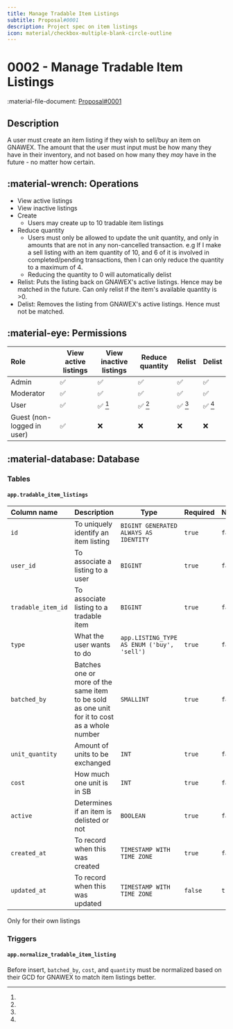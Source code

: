 ```yaml
---
title: Manage Tradable Item Listings
subtitle: Proposal#0001
description: Project spec on item listings
icon: material/checkbox-multiple-blank-circle-outline
---
```


# 0002 - Manage Tradable Item Listings

:material-file-document: [Proposal#0001](../proposals/0001-Items.md)

## Description

A user must create an item listing if they wish to sell/buy an item on GNAWEX.
The amount that the user must input must be how many they have in their
inventory, and not based on how many they _may_ have in the future - no matter
how certain.

## :material-wrench: Operations

- View active listings
- View inactive listings
- Create
    - Users may create up to 10 tradable item listings
- Reduce quantity
    - Users must only be allowed to update the unit quantity, and only in amounts
that are not in any non-cancelled transaction. e.g If I make a sell listing with
an item quantity of 10, and 6 of it is involved in completed/pending
transactions, then I can only reduce the quantity to a maximum of 4.
    - Reducing the quantity to 0 will automatically delist
- Relist: Puts the listing back on GNAWEX's active listings. Hence may be
matched in the future. Can only relist if the item's available quantity is >0.
- Delist: Removes the listing from GNAWEX's active listings. Hence must not be
matched.

## :material-eye: Permissions

Role | View active listings | View inactive listings | Reduce quantity | Relist | Delist
:-- | -- | -- | -- | -- | --
Admin | :white_check_mark: | :white_check_mark: | :white_check_mark: | :white_check_mark: | :white_check_mark:
Moderator | :white_check_mark: | :white_check_mark: | :white_check_mark: | :white_check_mark: | :white_check_mark:
User | :white_check_mark: | :white_check_mark: [^1] | :white_check_mark: [^1] | :white_check_mark: [^1] | :white_check_mark: [^1]
Guest (non-logged in user) | :white_check_mark: | :x: | :x: | :x: | :x:

## :material-database: Database

### Tables

#### `app.tradable_item_listings`

Column name | Description | Type | Required | Nullable | Default
:-- | -- | -- | -- | -- | --
`id` | To uniquely identify an item listing | `BIGINT GENERATED ALWAYS AS IDENTITY` | `true` | `false` | Supplied by Postgres
`user_id` | To associate a listing to a user | `BIGINT` | `true` | `false` | -
`tradable_item_id` | To associate listing to a tradable item | `BIGINT` | `true` | `false` | -
`type` | What the user wants to do | `app.LISTING_TYPE AS ENUM ('buy', 'sell')` | `true` | `false` | -
`batched_by` | Batches one or more of the same item to be sold as one unit for it to cost as a whole number | `SMALLINT` | `true` | `false` | `1`
`unit_quantity` | Amount of units to be exchanged | `INT` | `true` | `false` | -
`cost` | How much one unit is in SB | `INT` | `true` | `false` | -
`active` | Determines if an item is delisted or not | `BOOLEAN` | `true` | `false` | `true`
`created_at` | To record when this was created | `TIMESTAMP WITH TIME ZONE` | `true` | `false` | `now()`
`updated_at` | To record when this was updated | `TIMESTAMP WITH TIME ZONE` | `false` | `true` | `now()` (if updated, otherwise `null`)

[^1]:
  Only for their own listings

### Triggers

#### `app.normalize_tradable_item_listing`

Before insert, `batched_by`, `cost`, and `quantity` must be normalized based on
their GCD for GNAWEX to match item listings better.
